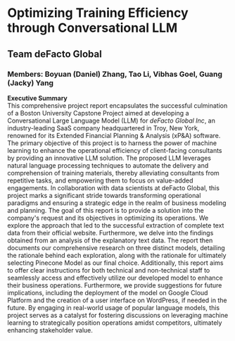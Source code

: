 # Optimizing Training Efficiency through Conversational LLM
## Team deFacto Global
### Members: Boyuan (Daniel) Zhang, Tao Li, Vibhas Goel, Guang (Jacky) Yang

**Executive Summary**
<br>
  This comprehensive project report encapsulates the successful culmination of a Boston University Capstone Project aimed at developing a Conversational Large Language Model (LLM) for *deFacto Global Inc*, an industry-leading SaaS company headquartered in Troy, New York, renowned for its Extended Financial Planning & Analysis (xP&A) software. The primary objective of this project is to harness the power of machine learning to enhance the operational efficiency of client-facing consultants by providing an innovative LLM solution. The proposed LLM leverages natural language processing techniques to automate the delivery and comprehension of training materials, thereby alleviating consultants from repetitive tasks, and empowering them to focus on value-added engagements. In collaboration with data scientists at deFacto Global, this project marks a significant stride towards transforming operational paradigms and ensuring a strategic edge in the realm of business modeling and planning.
  The goal of this report is to provide a solution into the company's request and its objectives in optimizing its operations. We explore the approach that led to the successful extraction of complete text data from their official website. Furthermore, we delve into the findings obtained from an analysis of the explanatory text data. The report then documents our comprehensive research on three distinct models, detailing the rationale behind each exploration, along with the rationale for ultimately selecting Pinecone Model as our final choice. Additionally, this report aims to offer clear instructions for both technical and non-technical staff to seamlessly access and effectively utilize our developed model to enhance their business operations. Furthermore, we provide suggestions for future implications, including the deployment of the model on Google Cloud Platform and the creation of a user interface on WordPress, if needed in the future. By engaging in real-world usage of popular language models, this project serves as a catalyst for fostering discussions on leveraging machine learning to strategically position operations amidst competitors, ultimately enhancing stakeholder value.

